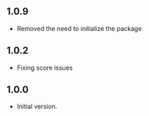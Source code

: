 ## 1.0.9

- Removed the need to initialize the package

## 1.0.2

- Fixing score issues

## 1.0.0

- Initial version.
